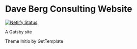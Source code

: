 # Dave Berg Consulting Website
[![Netlify Status](https://api.netlify.com/api/v1/badges/71b27af2-5aea-4f3f-bfd3-24750604c5a7/deploy-status)](https://app.netlify.com/sites/practical-lichterman-ed8c66/deploys)

A Gatsby site

Theme Initio by GetTemplate
